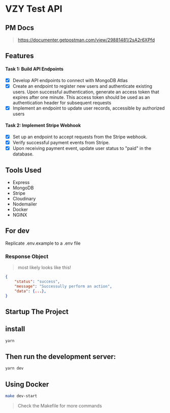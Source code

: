 # VZY Test API

## PM Docs

> https://documenter.getpostman.com/view/29881481/2sA2r6XPfd

## Features

#### Task 1: Build API Endpoints

- [x] Develop API endpoints to connect with MongoDB Atlas
- [x] Create an endpoint to register new users and authenticate existing users. Upon successful authentication, generate an access token that expires after one minute. This access token should be used as an authentication header for subsequent requests
- [x] Implement an endpoint to update user records, accessible by authorized users

#### Task 2: Implement Stripe Webhook

- [x] Set up an endpoint to accept requests from the Stripe webhook.
- [x] Verify successful payment events from Stripe.
- [x] Upon receiving payment event, update user status to "paid" in the database.

## Tools Used

- Express
- MongoDB
- Stripe
- Cloudinary
- Nodemailer
- Docker
- NGINX

## For **dev**

Replicate .env.example to a .env file

### Response Object

> most likely looks like this!

```json
{
    "status": "success",
    "message": "Successully perform an action",
    "data": {...},
}
```

## Startup The Project

## install

```bash
yarn
```

## Then run the development server:

```bash
yarn dev
```

## Using Docker

```bash
make dev-start
```

> Check the Makefile for more commands
